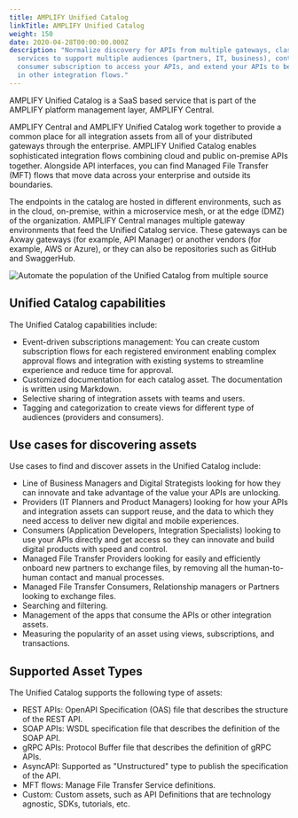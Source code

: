 ```yaml
---
title: AMPLIFY Unified Catalog
linkTitle: AMPLIFY Unified Catalog
weight: 150
date: 2020-04-28T00:00:00.000Z
description: "Normalize discovery for APIs from multiple gateways, classify your
  services to support multiple audiences (partners, IT, business), control
  consumer subscription to access your APIs, and extend your APIs to be reused
  in other integration flows."
---
```

AMPLIFY Unified Catalog is a SaaS based service that is part of the AMPLIFY platform management layer, AMPLIFY Central.

AMPLIFY Central and AMPLIFY Unified Catalog work together to provide a common place for all integration assets from all of your distributed gateways through the enterprise. AMPLIFY Unified Catalog enables sophisticated integration ﬂows combining cloud and public on-premise APIs together. Alongside API interfaces, you can find Managed File Transfer (MFT) flows that move data across your enterprise and outside its boundaries.

The endpoints in the catalog are hosted in different environments, such as in the cloud, on-premise, within a microservice mesh, or at the edge (DMZ) of the organization. AMPLIFY Central manages multiple gateway environments that feed the Unified Catalog service. These gateways can be Axway gateways (for example, API Manager) or another vendors (for example, AWS or Azure), or they can also be repositories such as GitHub and SwaggerHub.

![Automate the population of the Unified Catalog from multiple source](/Images/catalog/automate-the-population-of-the-unified-catalog-from-multiple-sources.png "Automate the population of the Unified Catalog from multiple source")

## Unified Catalog capabilities

The Unified Catalog capabilities include:

* Event-driven subscriptions management: You can create custom subscription flows for each registered environment enabling complex approval flows and integration with existing systems to streamline experience and reduce time for approval.
* Customized documentation for each catalog asset. The documentation is written using Markdown.
* Selective sharing of integration assets with teams and users.
* Tagging and categorization to create views for different type of audiences (providers and consumers).

## Use cases for discovering assets

Use cases to find and discover assets in the Unified Catalog include:

* Line of Business Managers and Digital Strategists looking for how they can innovate and take advantage of the value your APIs are unlocking.
* Providers (IT Planners and Product Managers) looking for how your APIs and integration assets can support reuse, and the data to which they need access to deliver new digital and mobile experiences.
* Consumers (Application Developers, Integration Specialists) looking to use your APIs directly and get access so they can innovate and build digital products with speed and control.
* Managed File Transfer Providers looking for easily and efficiently onboard new partners to exchange files, by removing all the human-to-human contact and manual processes.
* Managed File Transfer Consumers, Relationship managers or Partners looking to exchange files.
* Searching and filtering.
* Management of the apps that consume the APIs or other integration assets.
* Measuring the popularity of an asset using views, subscriptions, and transactions.

## Supported Asset Types

The Unified Catalog supports the following type of assets:

* REST APIs: OpenAPI Specification (OAS) file that describes the structure of the REST API.
* SOAP APIs: WSDL specification file that describes the definition of the SOAP API.
* gRPC APIs: Protocol Buffer file that describes the definition of gRPC APIs.
* AsyncAPI: Supported as "Unstructured" type to publish the specification of the API.
* MFT flows: Manage File Transfer Service definitions.
* Custom: Custom assets, such as API Definitions that are technology agnostic, SDKs, tutorials, etc.